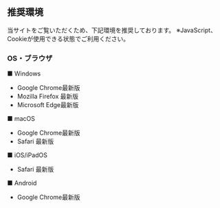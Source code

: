 
## 推奨環境

当サイトをご覧いただくため、下記環境を推奨しております。
※JavaScript、Cookieが使用できる状態でご利用ください。

### OS・ブラウザ

■ Windows

- Google Chrome最新版
- Mozilla Firefox 最新版
- Microsoft Edge最新版

■ macOS

- Google Chrome最新版
- Safari 最新版

■ iOS/iPadOS

- Safari 最新版

■ Android

- Google Chrome最新版
